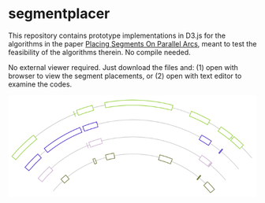 # segmentplacer

This repository contains prototype implementations in D3.js for the algorithms in the paper [Placing Segments On Parallel Arcs](https://link.springer.com/chapter/10.1007/978-3-319-94667-2_25), meant to test the
feasibility of the algorithms therein. No compile needed. 

No external viewer required. Just download the files and: (1) open with browser to view the segment placements, or (2) open with text editor to examine the codes.

![Figure 2d](./figure2d.png)

